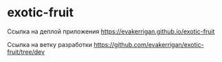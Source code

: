 # exotic-fruit

Ссылка на деплой приложения https://evakerrigan.github.io/exotic-fruit

Ссылка на ветку разработки https://github.com/evakerrigan/exotic-fruit/tree/dev
